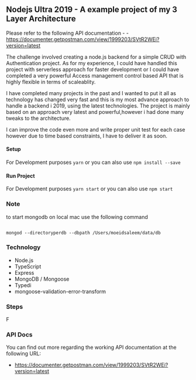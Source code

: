 

## Nodejs Ultra 2019 - A example project of my 3 Layer Architecture 

Please refer to the following API documentation - - https://documenter.getpostman.com/view/1999203/SVtR2WEi?version=latest

The challenge involved creating a node.js backend for a simple CRUD with Authentication project.
As for my experience, I could have handled this project with serverless approach for faster development or I could have completed a very powerful Access management control based API that is highly flexible in terms of scaleablity. 

I have completed many projects in the past and I wanted to put it all as technology has changed very fast and this is my most advance approach to handle a backend i 2019, using the latest technologies. The project is mainly based on an approach very latest and powerful,however i had done many tweaks to the architecture. 

I can improve the code even more and write proper unit test for each case however due to time based constraints, I have to deliver it as soon. 



#### Setup 

For Development purposes
``` yarn ``` 
or you can also use 
``` npm install --save ```

#### Run Project 

For Development purposes
``` yarn start ```
or you can also use 
``` npm start ``` 


### Note 

to start mongodb on local mac use the following command 
``` JS 
 
mongod --directoryperdb --dbpath /Users/moeidsaleem/data/db  
```


### Technology 

- Node.js
- TypeScript 
- Express 
- MongoDB / Mongoose 
- Typedi 
-  mongoose-validation-error-transform



### Steps

F


### API Docs 

You can find out more regarding the working API documentation at the following URL:
- https://documenter.getpostman.com/view/1999203/SVtR2WEi?version=latest
